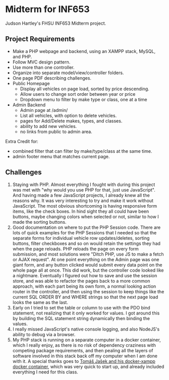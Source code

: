 # Midterm for INF653
Judson Hartley's FHSU INF653 Midterm project.

## Project Requirements
- Make a PHP webpage and backend, using an XAMPP stack, MySQL, and PHP.
- Follow MVC design pattern.
- Use more than one controller.
- Organize into separate model/view/controller folders.
- One page PDF describing challenges.
- Public Homepage
  - Display all vehicles on page load, sorted by price descending.
  - Allow users to change sort order between year or price
  - Dropdown menu to filter by make type or class, one at a time
- Admin Backend
  - Admin page at /admin/
  - List all vehicles, with option to delete vehicles.
  - pages for Add/Delete makes, types, and classes.
  - ability to add new vehicles.
  - no links from public to admin area.

Extra Credit for:  
- combined filter that can filter by make/type/class at the same time.
- admin footer menu that matches current page.

## Challenges
1. Staying with PHP. Almost everything I fought with during this project was met with "why would you use PHP for that, just use JavaScript". And having made a few JavaScript projects, I already knew all the reasons why. It was very interesting to try and make it work without JavaScript. The most obvious shortcoming is having responsive form items, like the check boxes. In hind sight they all could have been buttons, maybe changing colors when selected or not, similar to how I made the sorting buttons.
2. Good documentation on where to put the PHP Session code. There are lots of quick examples for the PHP Sessions that I needed so that the separate forms for individual vehicle row updates/deletes, sorting buttons, filter checkboxes and so on would retain the settings they had when the page reloads. PHP reloads the page on every form submission, and most solutions were "Ditch PHP, use JS to make a fetch or AJAX request". At one point everything on the Admin page was one giant form, and any button clicked would submit every data point on the whole page all at once. This did work, but the controller code looked like a nightmare. Eventually I figured out how to save and use the session store, and was able to refactor the pages back to a more common approach, with each part being its own form, a normal looking action router in the controller, and then using the session to keep things like the current SQL ORDER BY and WHERE strings so that the next page load looks the same as the last.
3. Early on I tried to set the table or column to use with the PDO bind statement, not realizing that it only worked for values. I got around this by building the SQL statement string dynamically then binding the values.
4. I really missed JavaScript's native console logging, and also NodeJS's ability to debug via a browser.
5. My PHP stack is running on a separate computer in a docker container, which I really enjoy, as there is no risk of dependency craziness with competing package requirements, and then pealing all the layers of software involved in this stack back off my computer when I am done with it. A special thanks goes to [Tomáš Jašek and his docker-xampp docker container](https://github.com/tomsik68/docker-xampp), which was very quick to start up, and already included everything I need for this class.